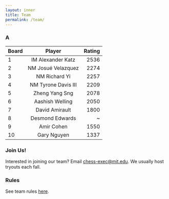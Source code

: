 ```yaml
---
layout: inner
title: Team
permalink: /team/
---
```


### A

| Board           | Player            | Rating        |
| --------- |:------------------------------------------------:| -----------:|
| 1     | IM Alexander Katz | 2536 |
| 2     | NM Josu&eacute; Velazquez| 2274 |
| 3     | NM Richard Yi | 2257 |
| 4     | NM Tyrone Davis III | 2209 |
| 5     | Zheng Yang Sng | 2078 |
| 6     | Aashish Welling | 2050 |
| 7     | David Amirault | 1800 |
| 8     | Desmond Edwards | ~ |
| 9     | Amir Cohen | 1550 |
| 10    | Gary Nguyen | 1337 |


### Join Us!
Interested in joining our team? Email [chess-exec@mit.edu](mailto:chess-exec@mit.edu). We usually host tryouts each fall.

### Rules
See team rules [here](/img/team/teamrules.pdf).
